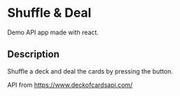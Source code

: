 # Shuffle & Deal

Demo API app made with react.

## Description

Shuffle a deck and deal the cards by pressing the button.

API from https://www.deckofcardsapi.com/
